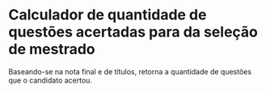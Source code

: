# Calculador de quantidade de questões acertadas para da seleção de mestrado
Baseando-se na nota final e de títulos, retorna a quantidade de questões que o candidato acertou.
